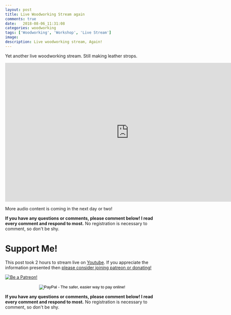 ```yaml
---
layout: post
title: Live Woodworking Stream again
comments: true
date:   2018-08-06_11:31:08 
categories: woodworking
tags: ['Woodworking', 'Workshop', 'Live Stream']
image:
description: Live woodworking stream, Again!
---
```


Yet another live woodworking stream. Still making leather strops.

<iframe width="800" height="450" src="https://www.youtube.com/embed/79rae6l6NA8" frameborder="0" allow="autoplay; encrypted-media" allowfullscreen></iframe>

More audio content is coming in the next day or two!

<!--more-->

**If you have any questions or comments, please comment below! I read every comment and respond to most.** No registration is necessary to comment, so don't be shy.

# Support Me!

This post took 2 hours to stream live on [Youtube](https://youtube.com/admiralbumblebee). If you appreciate the information presented then <a href="/DonateNow/">please consider joining patreon or donating!</a>

<a href="https://www.patreon.com/bePatron?u=7465992"> <img class="patreon-button" src="/assets/Patreon.png" alt="Be a Patreon!"></a>

<form style="text-align: center;" action="https://www.paypal.com/cgi-bin/webscr" method="post" target="_top">
<input type="hidden" name="cmd" value="_s-xclick">
<input type="hidden" name="hosted_button_id" value="BR247JAZBTUJJ">
<input type="image" src="https://www.paypalobjects.com/en_US/i/btn/btn_donateCC_LG.gif" border="0" name="submit" alt="PayPal - The safer, easier way to pay online!">
<img alt="" border="0" src="https://www.paypalobjects.com/en_US/i/scr/pixel.gif" width="1" height="1">
</form>

**If you have any questions or comments, please comment below! I read every comment and respond to most.** No registration is necessary to comment, so don't be shy.


